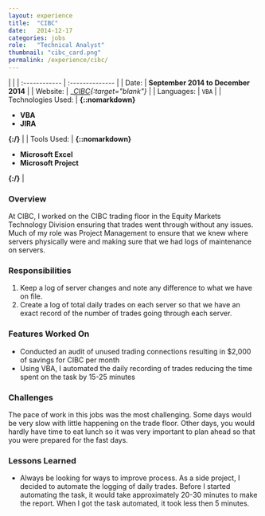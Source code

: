 ```yaml
---
layout: experience
title:  "CIBC"
date:   2014-12-17
categories: jobs
role:	"Technical Analyst"
thumbnail: "cibc_card.png"
permalink: /experience/cibc/
---
```

|                      |
| :------------ | :-------------- |
| Date:      | __September 2014 to December 2014__ |
| Website:     |    __[CIBC][cibc-em]{:target="_blank"}__   |
| Languages:  | `VBA` |
| Technologies Used: |  __{::nomarkdown}<ul><li>VBA</li><li>JIRA</li></ul>{:/}__ |
| Tools Used: |  __{::nomarkdown}<ul><li>Microsoft Excel</li><li>Microsoft Project</li></ul>{:/}__ |

### Overview

At CIBC, I worked on the CIBC trading floor in the Equity Markets Technology Division ensuring that trades went through without any issues. Much of my role was Project Management to ensure that we knew where servers physically were and making sure that we had logs of maintenance on servers.

### Responsibilities

1. Keep a log of server changes and note any difference to what we have on file.
2. Create a log of total daily trades on each server so that we have an exact record of the number of trades going through each server.

### Features Worked On

- Conducted an audit of unused trading connections resulting in $2,000 of savings for CIBC per month
- Using VBA, I automated the daily recording of trades reducing the time spent on the task by 15-25 minutes

### Challenges

The pace of work in this jobs was the most challenging. Some days would be very slow with little happening on the trade floor. Other days, you would hardly have time to eat lunch so it was very important to plan ahead so that you were prepared for the fast days.

### Lessons Learned

- Always be looking for ways to improve process. As a side project, I decided to automate the logging of daily trades. Before I started automating the task, it would take approximately 20-30 minutes to make the report. When I got the task automated, it took less then 5 minutes.

<!-- Jekyll also offers powerful support for code snippets:

{% highlight swift %}
 override func viewDidLoad() {
        super.viewDidLoad()
        tv.delegate = self
        tv.dataSource = self

        tv.alwaysBounceVertical = false
        
        nextViewControllerButton.enabled = false
        nextViewControllerButton.alpha = 0.5
        // Do any additional setup after loading the view.
    }
{% endhighlight %} -->

[cibc-em]: http://www.cibcwm.com/cibc-eportal-web/portal/wm?pageId=home&language=en_CA
